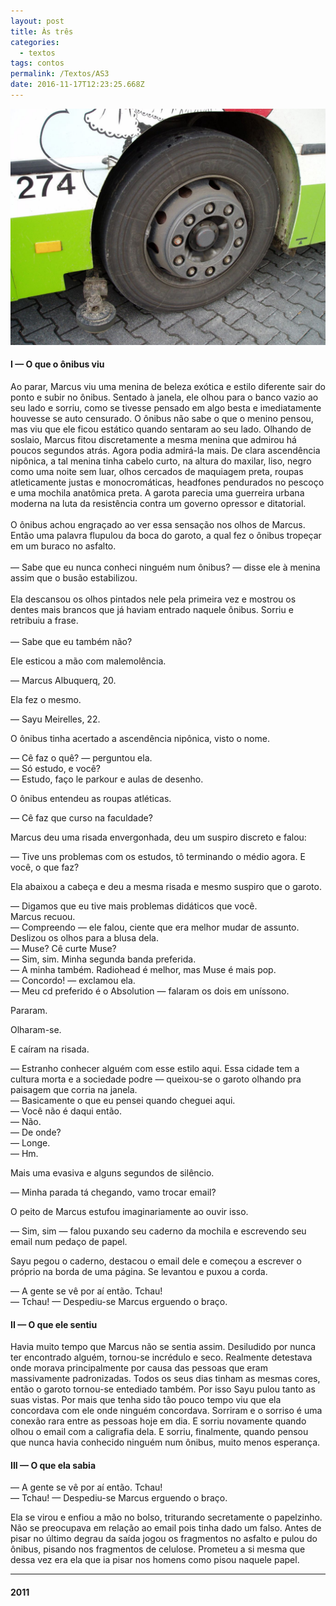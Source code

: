 ```yaml
---
layout: post
title: Às três
categories:
  - textos
tags: contos
permalink: /Textos/AS3
date: 2016-11-17T12:23:25.668Z
---
```

![](/images/uploads/1_ctdhdwfby_pllquxmrhk1a.jpeg)

#### **I — O que o ônibus viu**

Ao parar, Marcus viu uma menina de beleza exótica e estilo diferente sair do ponto e subir no ônibus. Sentado à janela, ele olhou para o banco vazio ao seu lado e sorriu, como se tivesse pensado em algo besta e imediatamente houvesse se auto censurado. O ônibus não sabe o que o menino pensou, mas viu que ele ficou estático quando sentaram ao seu lado. Olhando de soslaio, Marcus fitou discretamente a mesma menina que admirou há poucos segundos atrás. Agora podia admirá-la mais. De clara ascendência nipônica, a tal menina tinha cabelo curto, na altura do maxilar, liso, negro como uma noite sem luar, olhos cercados de maquiagem preta, roupas atleticamente justas e monocromáticas, headfones pendurados no pescoço e uma mochila anatômica preta. A garota parecia uma guerreira urbana moderna na luta da resistência contra um governo opressor e ditatorial.\
\
O ônibus achou engraçado ao ver essa sensação nos olhos de Marcus. Então uma palavra flupulou da boca do garoto, a qual fez o ônibus tropeçar em um buraco no asfalto.\
\
— Sabe que eu nunca conheci ninguém num ônibus? — disse ele à menina assim que o busão estabilizou.\
\
Ela descansou os olhos pintados nele pela primeira vez e mostrou os dentes mais brancos que já haviam entrado naquele ônibus. Sorriu e retribuiu a frase.\
\
— Sabe que eu também não?

Ele esticou a mão com malemolência.

— Marcus Albuquerq, 20.

Ela fez o mesmo.

— Sayu Meirelles, 22.

O ônibus tinha acertado a ascendência nipônica, visto o nome.

— Cê faz o quê? — perguntou ela.\
— Só estudo, e você?\
— Estudo, faço le parkour e aulas de desenho.

O ônibus entendeu as roupas atléticas.

— Cê faz que curso na faculdade?

Marcus deu uma risada envergonhada, deu um suspiro discreto e falou:

— Tive uns problemas com os estudos, tô terminando o médio agora. E você, o que faz?

Ela abaixou a cabeça e deu a mesma risada e mesmo suspiro que o garoto.

— Digamos que eu tive mais problemas didáticos que você.\
Marcus recuou.\
— Compreendo — ele falou, ciente que era melhor mudar de assunto. Deslizou os olhos para a blusa dela.\
— Muse? Cê curte Muse?\
— Sim, sim. Minha segunda banda preferida.\
— A minha também. Radiohead é melhor, mas Muse é mais pop.\
— Concordo! — exclamou ela.\
— Meu cd preferido é o Absolution — falaram os dois em uníssono.

Pararam.

Olharam-se.

E caíram na risada.

— Estranho conhecer alguém com esse estilo aqui. Essa cidade tem a cultura morta e a sociedade podre — queixou-se o garoto olhando pra paisagem que corria na janela.\
— Basicamente o que eu pensei quando cheguei aqui.\
— Você não é daqui então.\
— Não.\
— De onde?\
— Longe.\
— Hm.

Mais uma evasiva e alguns segundos de silêncio.

— Minha parada tá chegando, vamo trocar email?

O peito de Marcus estufou imaginariamente ao ouvir isso.

— Sim, sim — falou puxando seu caderno da mochila e escrevendo seu email num pedaço de papel.

Sayu pegou o caderno, destacou o email dele e começou a escrever o próprio na borda de uma página. Se levantou e puxou a corda.

— A gente se vê por aí então. Tchau!\
— Tchau! — Despediu-se Marcus erguendo o braço.

#### **II — O que ele sentiu**

Havia muito tempo que Marcus não se sentia assim. Desiludido por nunca ter encontrado alguém, tornou-se incrédulo e seco. Realmente detestava onde morava principalmente por causa das pessoas que eram massivamente padronizadas. Todos os seus dias tinham as mesmas cores, então o garoto tornou-se entediado também. Por isso Sayu pulou tanto as suas vistas. Por mais que tenha sido tão pouco tempo viu que ela concordava com ele onde ninguém concordava. Sorriram e o sorriso é uma conexão rara entre as pessoas hoje em dia. E sorriu novamente quando olhou o email com a caligrafia dela. E sorriu, finalmente, quando pensou que nunca havia conhecido ninguém num ônibus, muito menos esperança.

#### **III — O que ela sabia**

— A gente se vê por aí então. Tchau!\
— Tchau! — Despediu-se Marcus erguendo o braço.

Ela se virou e enfiou a mão no bolso, triturando secretamente o papelzinho. Não se preocupava em relação ao email pois tinha dado um falso. Antes de pisar no último degrau da saída jogou os fragmentos no asfalto e pulou do ônibus, pisando nos fragmentos de celulose. Prometeu a si mesma que dessa vez era ela que ia pisar nos homens como pisou naquele papel.

---
#### 2011